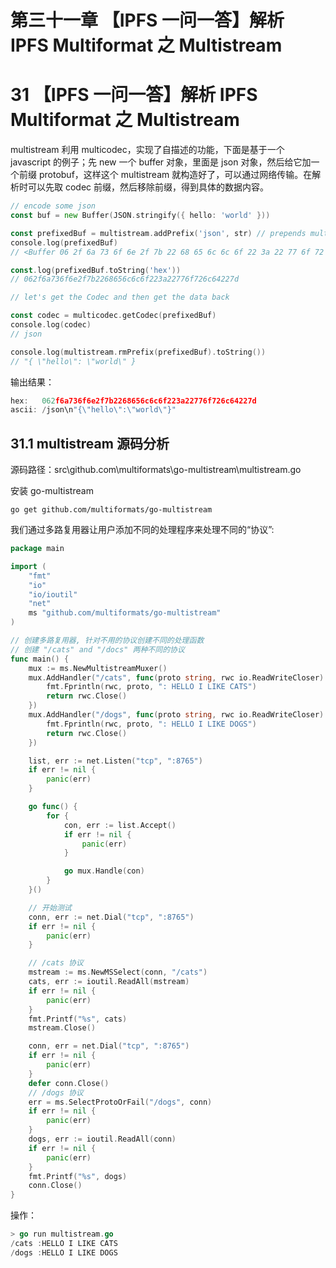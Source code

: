 # 第三十一章 【IPFS 一问一答】解析 IPFS Multiformat 之 Multistream

# 31 【IPFS 一问一答】解析 IPFS Multiformat 之 Multistream

multistream 利用 multicodec，实现了自描述的功能，下面是基于一个 javascript 的例子；先 new 一个 buffer 对象，里面是 json 对象，然后给它加一个前缀 protobuf，这样这个 multistream 就构造好了，可以通过网络传输。在解析时可以先取 codec 前缀，然后移除前缀，得到具体的数据内容。

```go
// encode some json
const buf = new Buffer(JSON.stringify({ hello: 'world' }))

const prefixedBuf = multistream.addPrefix('json', str) // prepends multicodec ('json')
console.log(prefixedBuf)
// <Buffer 06 2f 6a 73 6f 6e 2f 7b 22 68 65 6c 6c 6f 22 3a 22 77 6f 72 6c 64 22 7d>

const.log(prefixedBuf.toString('hex'))
// 062f6a736f6e2f7b2268656c6c6f223a22776f726c64227d

// let's get the Codec and then get the data back

const codec = multicodec.getCodec(prefixedBuf)
console.log(codec)
// json

console.log(multistream.rmPrefix(prefixedBuf).toString())
// "{ \"hello\": \"world\" } 
```

输出结果：

```go
hex:   062f6a736f6e2f7b2268656c6c6f223a22776f726c64227d
ascii: /json\n"{\"hello\":\"world\"}"
```

## 31.1 multistream 源码分析

源码路径：src\github.com\multiformats\go-multistream\multistream.go

安装 go-multistream

`go get github.com/multiformats/go-multistream`

我们通过多路复用器让用户添加不同的处理程序来处理不同的“协议”:

```go
package main

import (
    "fmt"
    "io"
    "io/ioutil"
    "net"
    ms "github.com/multiformats/go-multistream"
)

// 创建多路复用器, 针对不用的协议创建不同的处理函数
// 创建 "/cats" and "/docs" 两种不同的协议
func main() {
    mux := ms.NewMultistreamMuxer()
    mux.AddHandler("/cats", func(proto string, rwc io.ReadWriteCloser) error {
        fmt.Fprintln(rwc, proto, ": HELLO I LIKE CATS")
        return rwc.Close()
    })
    mux.AddHandler("/dogs", func(proto string, rwc io.ReadWriteCloser) error {
        fmt.Fprintln(rwc, proto, ": HELLO I LIKE DOGS")
        return rwc.Close()
    })

    list, err := net.Listen("tcp", ":8765")
    if err != nil {
        panic(err)
    }

    go func() {
        for {
            con, err := list.Accept()
            if err != nil {
                panic(err)
            }

            go mux.Handle(con)
        }
    }()

    // 开始测试
    conn, err := net.Dial("tcp", ":8765")
    if err != nil {
        panic(err)
    }

    // /cats 协议
    mstream := ms.NewMSSelect(conn, "/cats")
    cats, err := ioutil.ReadAll(mstream)
    if err != nil {
        panic(err)
    }
    fmt.Printf("%s", cats)
    mstream.Close()

    conn, err = net.Dial("tcp", ":8765")
    if err != nil {
        panic(err)
    }
    defer conn.Close()
    // /dogs 协议
    err = ms.SelectProtoOrFail("/dogs", conn)
    if err != nil {
        panic(err)
    }
    dogs, err := ioutil.ReadAll(conn)
    if err != nil {
        panic(err)
    }
    fmt.Printf("%s", dogs)
    conn.Close()
}
```

操作：

```go
> go run multistream.go
/cats :HELLO I LIKE CATS
/dogs :HELLO I LIKE DOGS
```